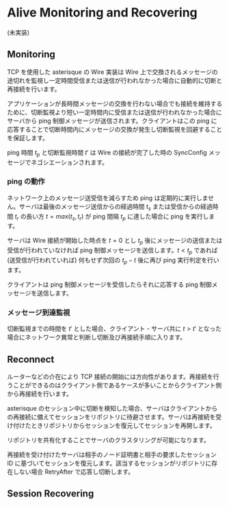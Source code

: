 # Alive Monitoring and Recovering

(未実装)

## <a name="Monitoring"></a>Monitoring

TCP を使用した asterisque の Wire 実装は Wire 上で交換されるメッセージの途切れを監視し一定時間受信または送信が行われなかった場合に自動的に切断と再接続を行います。

アプリケーションが長時間メッセージの交換を行わない場合でも接続を維持するために、切断監視より短い一定時間内に受信または送信が行われなかった場合にサーバから ping 制御メッセージが送信されます。クライアントはこの ping に応答することで切断時間内にメッセージの交換が発生し切断監視を回避することを保証します。

ping 時間 $t_p$ と切断監視時間 $t'$ は Wire の接続が完了した時の SyncConfig メッセージでネゴシエーションされます。

### ping の動作

ネットワーク上のメッセージ送受信を減らすため ping は定期的に実行しません。サーバは最後のメッセージ送信からの経過時間 $t_s$ または受信からの経過時間 $t_r$ の長い方 $t = max(t_s, t_r)$ が ping 間隔 $t_p$ に達した場合に ping を実行します。

サーバは Wire 接続が開始した時点を $t = 0$ とし $t_p$ 後にメッセージの送信または受信が行われていなければ ping 制御メッセージを送信します。$t < t_p$ であれば (送受信が行われていれば) 何もせず次回の $t_p - t$ 後に再び ping 実行判定を行います。

クライアントは ping 制御メッセージを受信したらそれに応答する ping 制御メッセージを送信します。


### メッセージ到達監視

切断監視までの時間を $t'$ とした場合、クライアント - サーバ共に $t > t'$ となった場合にネットワーク異常と判断し切断及び再接続手順に入ります。


## <a name="Reconnect"><a>Reconnect

ルーターなどの介在により TCP 接続の開始には方向性があります。再接続を行うことができるのはクライアント側であるケースが多いことからクライアント側から再接続を行います。

asterisque のセッション中に切断を検知した場合、サーバはクライアントからの再接続に備えてセッションをリポジトリに待避させます。サーバは再接続を受け付けたときリポジトリからセッションを復元してセッションを再開します。

リポジトリを共有化することでサーバのクラスタリングが可能になります。

再接続を受け付けたサーバは相手のノード証明書と相手の要求したセッション ID に基づいてセッションを復元します。該当するセッションがリポジトリに存在しない場合 RetryAfter で応答し切断します。


## <a name="SessionRecovering"></a> Session Recovering

